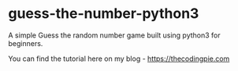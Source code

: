 # guess-the-number-python3
A simple Guess the random number game built using python3 for beginners.  

You can find the tutorial here on my blog - https://thecodingpie.com
